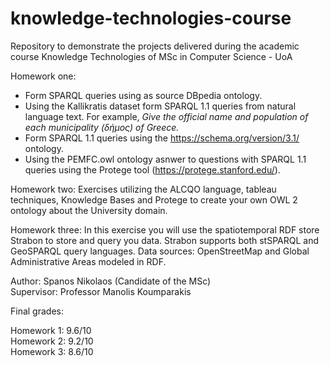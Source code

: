 # knowledge-technologies-course
Repository to demonstrate the projects delivered during the academic course Knowledge Technologies of MSc in Computer Science - UoA

Homework one:
* Form SPARQL queries using as source DBpedia ontology. 
* Using the Kallikratis dataset form SPARQL 1.1 queries from natural language text. For example, <i> Give the official name and population of each municipality (δήμος) of Greece. </i>
* Form SPARQL 1.1 queries using the https://schema.org/version/3.1/ ontology.
* Using the PEMFC.owl ontology asnwer to questions with SPARQL 1.1 queries using the Protege tool (https://protege.stanford.edu/).

Homework two: Exercises utilizing the ALCQO language, tableau techniques, Knowledge Bases and Protege to create your own OWL 2 ontology about the University domain.

Homework three: In this exercise you will use the spatiotemporal RDF store Strabon to store and query you data. Strabon supports both stSPARQL and GeoSPARQL query languages. Data sources: OpenStreetMap and Global Administrative Areas modeled in RDF. 

Author: Spanos Nikolaos (Candidate of the MSc) </br>
Supervisor: Professor Manolis Koumparakis

Final grades:

Homework 1: 9.6/10 </br>
Homework 2: 9.2/10 </br>
Homework 3: 8.6/10 </br>
